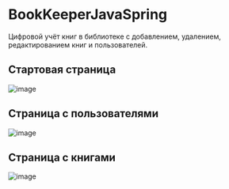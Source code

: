 # BookKeeperJavaSpring

Цифровой учёт книг в библиотеке с добавлением, удалением, редактированием книг и пользователей.

## Стартовая страница
![image](https://user-images.githubusercontent.com/43641188/229848109-7b46d478-a951-46eb-8f6e-12055de3a5b3.png)

## Страница с пользователями
![image](https://user-images.githubusercontent.com/43641188/229848487-bf02eb09-c49a-456d-a346-86710a91a1d1.png)

## Страница с книгами
![image](https://user-images.githubusercontent.com/43641188/229849332-5ca7a0c1-c987-4b11-a773-2ed882dfa77c.png)




